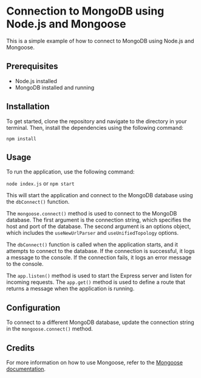 # Connection to MongoDB using Node.js and Mongoose

This is a simple example of how to connect to MongoDB using Node.js and Mongoose.

## Prerequisites

- Node.js installed
- MongoDB installed and running

## Installation

To get started, clone the repository and navigate to the directory in your terminal. Then, install the dependencies using the following command:

```npm install```


## Usage

To run the application, use the following command:

```node index.js```
or
```npm start```


This will start the application and connect to the MongoDB database using the `dbConnect()` function.

The `mongoose.connect()` method is used to connect to the MongoDB database. The first argument is the connection string, which specifies the host and port of the database. The second argument is an options object, which includes the `useNewUrlParser` and `useUnifiedTopology` options.

The `dbConnect()` function is called when the application starts, and it attempts to connect to the database. If the connection is successful, it logs a message to the console. If the connection fails, it logs an error message to the console.

The `app.listen()` method is used to start the Express server and listen for incoming requests. The `app.get()` method is used to define a route that returns a message when the application is running.

## Configuration

To connect to a different MongoDB database, update the connection string in the `mongoose.connect()` method.

## Credits

For more information on how to use Mongoose, refer to the [Mongoose documentation](https://mongoosejs.com/docs/).

